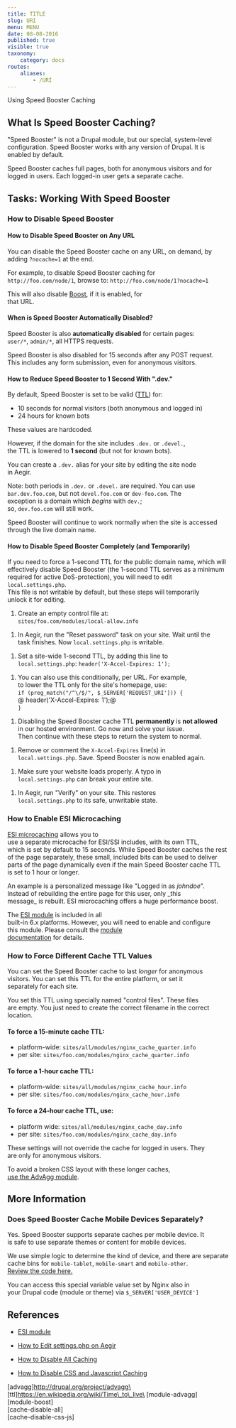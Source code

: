 ```yaml
---
title: TITLE
slug: URI
menu: MENU
date: 08-08-2016
published: true
visible: true
taxonomy:
    category: docs
routes:
    aliases:
        - /URI
---
```

Using Speed Booster Caching

What Is Speed Booster Caching?
------------------------------

"Speed Booster" is not a Drupal module, but our special, system-level\
configuration. Speed Booster works with any version of Drupal. It is\
enabled by default.

Speed Booster caches full pages, both for anonymous visitors and for\
logged in users. Each logged-in user gets a separate cache.

Tasks: Working With Speed Booster
---------------------------------

### How to Disable Speed Booster

#### How to Disable Speed Booster on Any URL

You can disable the Speed Booster cache on any URL, on demand, by\
adding `?nocache=1` at the end.

For example, to disable Speed Booster caching for\
`http://foo.com/node/1`, browse to: `http://foo.com/node/1?nocache=1`

This will also disable [Boost](module-boost), if it is enabled, for\
that URL.

#### When is Speed Booster Automatically Disabled?

Speed Booster is also **automatically disabled** for certain pages:\
`user/*`, `admin/*`, all HTTPS requests.

Speed Booster is also disabled for 15 seconds after any POST request.\
This includes any form submission, even for anonymous visitors.

#### How to Reduce Speed Booster to 1 Second With ".dev."

By default, Speed Booster is set to be valid ([TTL](ttl)) for:

-   10 seconds for normal visitors (both anonymous and logged in)
-   24 hours for known bots

These values are hardcoded.

However, if the domain for the site includes `.dev.` or `.devel.`,\
the TTL is lowered to **1 second** (but not for known bots).

You can create a `.dev.` alias for your site by editing the site node\
in Aegir.

Note: both periods in `.dev.` or `.devel.` are required. You can use\
`bar.dev.foo.com`, but not `devel.foo.com` or `dev-foo.com`. The\
exception is a domain which *begins* with `dev.`;\
so, `dev.foo.com` will still work.

Speed Booster will continue to work normally when the site is accessed\
through the live domain name.

#### How to Disable Speed Booster Completely (and Temporarily)

If you need to force a 1-second TTL for the public domain name, which
will\
effectively disable Speed Booster (the 1-second TTL serves as a minimum\
required for active DoS-protection), you will need to edit
`local.settings.php`.\
This file is not writable by default, but these steps will temporarily\
unlock it for editing.

1.  Create an empty control file at:\
    `sites/foo.com/modules/local-allow.info`

<!-- -->

1.  In Aegir, run the "Reset password" task on your site. Wait until
    the\
    task finishes. Now `local.settings.php` is writable.

<!-- -->

1.  Set a site-wide 1-second TTL, by adding this line to\
    `local.settings.php`: `header('X-Accel-Expires: 1');`

<!-- -->

1.  You can also use this conditionally, per URL. For example,\
    to lower the TTL only for the site's homepage, use:\
    `if (preg_match("/^\/$/", $_SERVER['REQUEST_URI'])) {`\
    @ header('X-Accel-Expires: 1');@\
    `}`

<!-- -->

1.  Disabling the Speed Booster cache TTL **permanently** is **not
    allowed**\
    in our hosted environment. Go now and solve your issue.\
    Then continue with these steps to return the system to normal.

<!-- -->

1.  Remove or comment the `X-Accel-Expires` line(s) in\
    `local.settings.php`. Save. Speed Booster is now enabled again.

<!-- -->

1.  Make sure your website loads properly. A typo in\
    `local.settings.php` can break your entire site.

<!-- -->

1.  In Aegir, run "Verify" on your site. This restores\
    `local.settings.php` to its safe, unwritable state.

### How to Enable ESI Microcaching

[ESI microcaching](http://groups.drupal.org/node/197478) allows you to\
use a separate microcache for ESI/SSI includes, with its own TTL,\
which is set by default to 15 seconds. While Speed Booster caches the
rest\
of the page separately, these small, included bits can be used to
deliver\
parts of the page dynamically even if the main Speed Booster cache TTL\
is set to 1 hour or longer.

An example is a personalized message like "Logged in as *johndoe*".\
Instead of rebuilding the entire page for this user, only \_this\
message\_ is rebuilt. ESI microcaching offers a huge performance boost.

The [ESI module](http://drupal.org/project/esi) is included in all\
built-in 6.x platforms. However, you will need to enable and configure\
this module. Please consult the [module\
documentation](http://drupal.org/project/esi) for details.

### How to Force Different Cache TTL Values

You can set the Speed Booster cache to last *longer* for anonymous\
visitors. You can set this TTL for the entire platform, or set it\
separately for each site.

You set this TTL using specially named "control files". These files\
are empty. You just need to create the correct filename in the correct\
location.

#### To force a 15-minute cache TTL:

-   platform-wide: `sites/all/modules/nginx_cache_quarter.info`
-   per site: `sites/foo.com/modules/nginx_cache_quarter.info`

#### To force a 1-hour cache TTL:

-   platform-wide: `sites/all/modules/nginx_cache_hour.info`
-   per site: `sites/foo.com/modules/nginx_cache_hour.info`

#### To force a 24-hour cache TTL, use:

-   platform wide: `sites/all/modules/nginx_cache_day.info`
-   per site: `sites/foo.com/modules/nginx_cache_day.info`

These settings will not override the cache for logged in users. They\
are only for anonymous visitors.

To avoid a broken CSS layout with these longer caches,\
[use the AdvAgg module](module-advagg).

More Information
----------------

### Does Speed Booster Cache Mobile Devices Separately?

Yes. Speed Booster supports separate caches per mobile device. It\
is safe to use separate themes or content for mobile devices.

We use simple logic to determine the kind of device, and there are
separate\
cache bins for `mobile-tablet`, `mobile-smart` and `mobile-other`.\
[Review the code here.](http://bit.ly/wYz6PG)

You can access this special variable value set by Nginx also in\
your Drupal code (module or theme) via `$_SERVER['USER_DEVICE']`

References
----------

-   [ESI module](http://drupal.org/project/esi)

<!-- -->

-   [How to Edit settings.php on Aegir](edit-settings-php)

<!-- -->

-   [How to Disable All Caching](cache-disable-all)

<!-- -->

-   [How to Disable CSS and Javascript Caching](cache-disable-css-js)

\[advagg\]http://drupal.org/project/advagg\
\[ttl\]https://en.wikipedia.org/wiki/Time\_to\_live\
\[module-advagg\]\
\[module-boost\]\
\[cache-disable-all\]\
\[cache-disable-css-js\]
